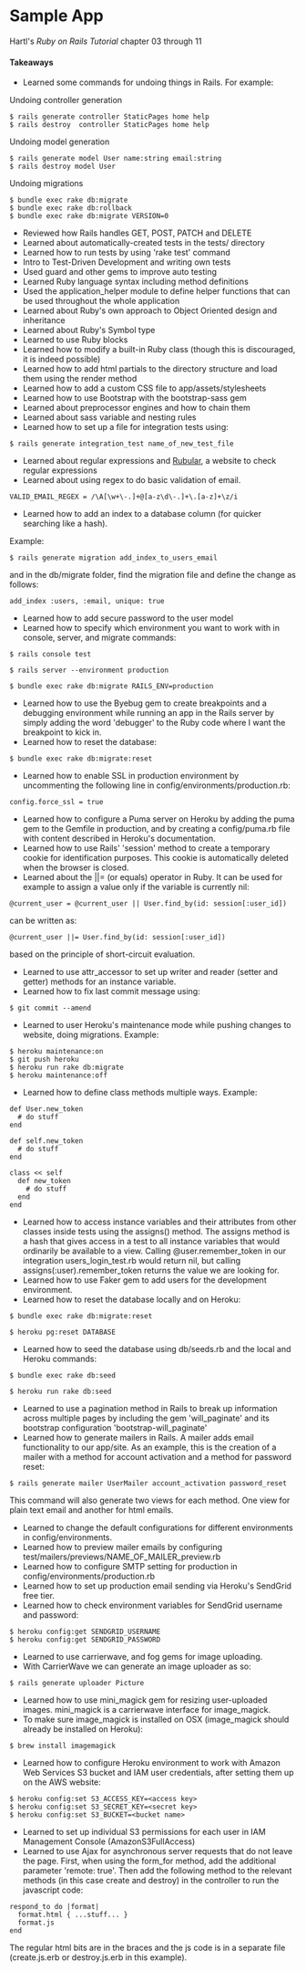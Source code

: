 # Sample App

Hartl's *Ruby on Rails Tutorial* chapter 03 through 11

#### Takeaways
* Learned some commands for undoing things in Rails. For example:

Undoing controller generation
```
$ rails generate controller StaticPages home help
$ rails destroy  controller StaticPages home help
```

Undoing model generation
```
$ rails generate model User name:string email:string
$ rails destroy model User
```

Undoing migrations
```
$ bundle exec rake db:migrate
$ bundle exec rake db:rollback
$ bundle exec rake db:migrate VERSION=0
```

* Reviewed how Rails handles GET, POST, PATCH and DELETE
* Learned about automatically-created tests in the tests/ directory
* Learned how to run tests by using 'rake test' command
* Intro to Test-Driven Development and writing own tests
* Used guard and other gems to improve auto testing
* Learned Ruby language syntax including method definitions
* Used the application_helper module to define helper functions that can be used throughout the whole application
* Learned about Ruby's own approach to Object Oriented design and inheritance
* Learned about Ruby's Symbol type
* Learned to use Ruby blocks
* Learned how to modify a built-in Ruby class (though this is discouraged, it is indeed possible)
* Learned how to add html partials to the directory structure and load them using the render method
* Learned how to add a custom CSS file to app/assets/stylesheets
* Learned how to use Bootstrap with the bootstrap-sass gem
* Learned about preprocessor engines and how to chain them
* Learned about sass variable and nesting rules
* Learned how to set up a file for integration tests using:

```
$ rails generate integration_test name_of_new_test_file
```
* Learned about regular expressions and [Rubular](http://www.rubular.com/), a website to check regular expressions
* Learned about using regex to do basic validation of email.

```
VALID_EMAIL_REGEX = /\A[\w+\-.]+@[a-z\d\-.]+\.[a-z]+\z/i
```
* Learned how to add an index to a database column (for quicker searching like a hash).

Example:
```
$ rails generate migration add_index_to_users_email
```
and in the db/migrate folder, find the migration file and define the change as follows:
```
add_index :users, :email, unique: true
```
* Learned how to add secure password to the user model
* Learned how to specify which environment you want to work with in console, server, and migrate commands:

```
$ rails console test
```
```
$ rails server --environment production
```
```
$ bundle exec rake db:migrate RAILS_ENV=production
```
* Learned how to use the Byebug gem to create breakpoints and a debugging environment while running an app in the Rails server by simply adding the word 'debugger' to the Ruby code where I want the breakpoint to kick in.
* Learned how to reset the database:

```
$ bundle exec rake db:migrate:reset
```
* Learned how to enable SSL in production environment by uncommenting the following line in config/environments/production.rb:

```
config.force_ssl = true
```
* Learned how to configure a Puma server on Heroku by adding the puma gem to the Gemfile in production, and by creating a config/puma.rb file with content described in Heroku's documentation.
* Learned how to use Rails' 'session' method to create a temporary cookie for identification purposes. This cookie is automatically deleted when the browser is closed.
* Learned about the ||= (or equals) operator in Ruby. It can be used for example to assign a value only if the variable is currently nil:

```
@current_user = @current_user || User.find_by(id: session[:user_id])
```
can be written as:

```
@current_user ||= User.find_by(id: session[:user_id])
```
based on the principle of short-circuit evaluation.
* Learned to use attr_accessor to set up writer and reader (setter and getter) methods for an instance variable.
* Learned how to fix last commit message using:

```
$ git commit --amend
```
* Learned to user Heroku's maintenance mode while pushing changes to website, doing migrations. Example:

```
$ heroku maintenance:on
$ git push heroku
$ heroku run rake db:migrate
$ heroku maintenance:off
```

* Learned how to define class methods multiple ways. Example:

```
def User.new_token
  # do stuff
end
```
```
def self.new_token
  # do stuff
end
```
```
class << self
  def new_token
    # do stuff
  end
end
```
* Learned how to access instance variables and their attributes from other classes inside tests using the assigns() method. The assigns method is a hash that gives access in a test to all instance variables that would ordinarily be available to a view. Calling @user.remember_token in our integration users_login_test.rb would return nil, but calling assigns(:user).remember_token returns the value we are looking for.
* Learned how to use Faker gem to add users for the development environment.
* Learned how to reset the database locally and on Heroku:

```
$ bundle exec rake db:migrate:reset
```
```
$ heroku pg:reset DATABASE
```
* Learned how to seed the database using db/seeds.rb and the local and Heroku commands:

```
$ bundle exec rake db:seed
```
```
$ heroku run rake db:seed
```
* Learned to use a pagination method in Rails to break up information across multiple pages by including the gem 'will_paginate' and its bootstrap configuration 'bootstrap-will_paginate'
* Learned how to generate mailers in Rails. A mailer adds email functionality to our app/site. As an example, this is the creation of a mailer with a method for account activation and a method for password reset:

```
$ rails generate mailer UserMailer account_activation password_reset
```
This command will also generate two views for each method. One view for plain text email and another for html emails.
* Learned to change the default configurations for different environments in config/environments.
* Learned how to preview mailer emails by configuring test/mailers/previews/NAME_OF_MAILER_preview.rb
* Learned how to configure SMTP setting for production in config/environments/production.rb
* Learned how to set up production email sending via Heroku's SendGrid free tier.
* Learned how to check environment variables for SendGrid username and password:

```
$ heroku config:get SENDGRID_USERNAME
$ heroku config:get SENDGRID_PASSWORD
```
* Learned to use carrierwave, and fog gems for image uploading.
* With CarrierWave we can generate an image uploader as so:

```
$ rails generate uploader Picture
```
* Learned how to use mini_magick gem for resizing user-uploaded images. mini_magick is a carrierwave interface for image_magick.
* To make sure image_magick is installed on OSX (image_magick should already be installed on Heroku):

```
$ brew install imagemagick
```
* Learned how to configure Heroku environment to work with Amazon Web Services S3 bucket and IAM user credentials, after setting them up on the AWS website:

```
$ heroku config:set S3_ACCESS_KEY=<access key>
$ heroku config:set S3_SECRET_KEY=<secret key>
$ heroku config:set S3_BUCKET=<bucket name>
```
* Learned to set up individual S3 permissions for each user in IAM Management Console (AmazonS3FullAccess)
* Learned to use Ajax for asynchronous server requests that do not leave the page. First, when using the form_for method, add the additional parameter 'remote: true'. Then add the following method to the relevant methods (in this case create and destroy) in the controller to run the javascript code:

```
respond_to do |format|
  format.html { ...stuff... }
  format.js
end
```
The regular html bits are in the braces and the js code is in a separate file (create.js.erb or destroy.js.erb in this example).

